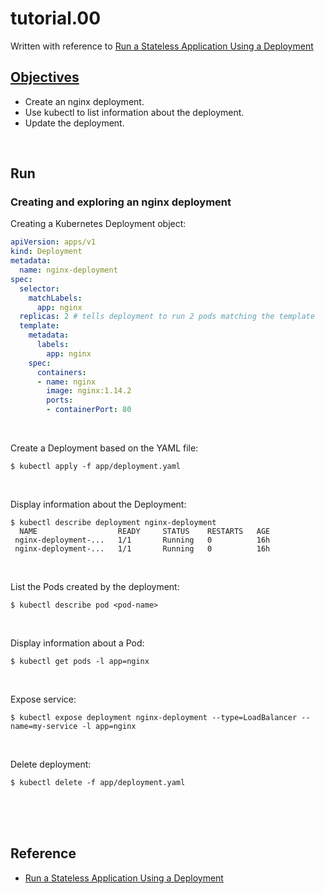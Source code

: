 # tutorial.00

Written with reference to [Run a Stateless Application Using a Deployment](https://kubernetes.io/docs/tasks/run-application/run-stateless-application-deployment/)  

## [Objectives](https://kubernetes.io/docs/tasks/run-application/run-stateless-application-deployment/#objectives)  
* Create an nginx deployment.  
* Use kubectl to list information about the deployment.  
* Update the deployment.  

<br/>

## Run  
### Creating and exploring an nginx deployment  
Creating a Kubernetes Deployment object:  
```yaml
apiVersion: apps/v1
kind: Deployment
metadata:
  name: nginx-deployment
spec:
  selector:
    matchLabels:
      app: nginx
  replicas: 2 # tells deployment to run 2 pods matching the template
  template:
    metadata:
      labels:
        app: nginx
    spec:
      containers:
      - name: nginx
        image: nginx:1.14.2
        ports:
        - containerPort: 80
```

<br/>

Create a Deployment based on the YAML file:  
```shell
$ kubectl apply -f app/deployment.yaml
```

<br/>

Display information about the Deployment:  
```shell
$ kubectl describe deployment nginx-deployment
  NAME                  READY     STATUS    RESTARTS   AGE
 nginx-deployment-...   1/1       Running   0          16h
 nginx-deployment-...   1/1       Running   0          16h
```

<br/>

List the Pods created by the deployment:  
```shell
$ kubectl describe pod <pod-name>
```

<br/>

Display information about a Pod:  
```shell
$ kubectl get pods -l app=nginx
```

<br/>

Expose service:  
```
$ kubectl expose deployment nginx-deployment --type=LoadBalancer --name=my-service -l app=nginx
```

<br/>

Delete deployment:  
```shell
$ kubectl delete -f app/deployment.yaml
```

<br/><br/><br/>

## Reference  
* [Run a Stateless Application Using a Deployment](https://kubernetes.io/docs/tasks/run-application/run-stateless-application-deployment/)  